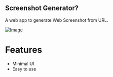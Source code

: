 ## Screenshot Generator?

A web app to generate Web Screenshot from URL.

<a href="https://rojansapkota.com.np/">
         <img alt="Image" src="http://image.thum.io/get/width/1200/wait/3/https://ss.rojansapkota.com.np">
      </a>

# Features

- Minimal UI
- Easy to use
